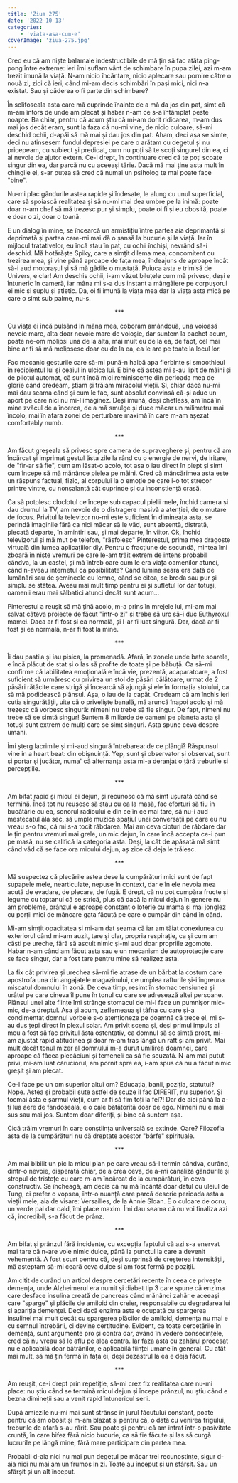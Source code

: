 ```yaml
---
title: 'Ziua 275'
date: '2022-10-13'
categories:
    - 'viata-asa-cum-e'
coverImage: 'ziua-275.jpg'
---
```


Cred eu că am niște balamale indestructibile de mă țin să fac atâta ping-pong între extreme: ieri îmi suflam vânt de schimbare în pupa zilei, azi m-am trezit imună la viață. N-am nicio încântare, nicio aplecare sau pornire către o nouă zi, zici că ieri, când mi-am decis schimbări în pași mici, nici n-a existat. Sau și căderea o fi parte din schimbare?

În sclifoseala asta care mă cuprinde înainte de a mă da jos din pat, simt că m-am întors de unde am plecat și habar n-am ce s-a întâmplat peste noapte. Ba chiar, pentru că acum știu că mi-am dorit ridicarea, m-am dus mai jos decât eram, sunt la faza că nu-mi vine, de nicio culoare, să-mi deschid ochii, d-apăi să mă mai și dau jos din pat. Aham, deci așa se simte, deci nu atinsesem fundul depresiei pe care o arătam cu degetul și nu pricepeam, cu subiect și predicat, cum nu poți să te scoți singurel din ea, ci ai nevoie de ajutor extern. Ce-i drept, în continuare cred că te poți scoate singur din ea, dar parcă nu cu aceeași tărie. Dacă mă mai ține asta mult în chingile ei, s-ar putea să cred că numai un psiholog te mai poate face "bine".

Nu-mi plac gândurile astea rapide și îndesate, le alung cu unul superficial, care să spoiască realitatea și să nu-mi mai dea umbre pe la inimă: poate doar n-am chef să mă trezesc pur și simplu, poate oi fi și eu obosită, poate e doar o zi, doar o toană.

E un dialog în mine, se încearcă un armistițiu între partea aia deprimantă și deprimată și partea care-mi mai dă o șansă la bucurie și la viață. Iar în mijlocul tratativelor, eu încă stau în pat, cu ochii închiși, nevrând să-i deschid. Mă hotărăște Spiky, care a simțit dilema mea, concomitent cu trezirea mea, și vine până aproape de fața mea, îndeajuns de aproape încât să-i aud motorașul și să mă gâdile o mustață. Puiuca asta e trimisă de Univers, e clar! Am deschis ochii, i-am văzut biluțele cum mă privesc, deși e întuneric în cameră, iar mâna mi s-a dus instant a mângâiere pe corpușorul ei mic și suplu și atletic. Da, oi fi imună la viața mea dar la viața asta mică pe care o simt sub palme, nu-s.

<p style="text-align: center;">***</p>

Cu viața ei încă pulsând în mâna mea, coborâm amândouă, una voioasă nevoie mare, alta doar nevoie mare de voioșie, dar suntem la pachet acum, poate ne-om molipsi una de la alta, mai mult eu de la ea, de fapt, cel mai bine ar fi să mă molipsesc doar eu de la ea, ea le are pe toate la locul lor.

Fac mecanic gesturile care să-mi pună-n halbă apa fierbinte și smoothieul în recipientul lui și ceaiul în ulcica lui. E bine că astea mi s-au lipit de mâini și de pilotul automat, că sunt încă mici reminiscențe din perioada mea de glorie când credeam, știam și trăiam miracolul vieții. Și, chiar dacă nu-mi mai dau seama când și cum le fac, sunt absolut convinsă că-și aduc un aport pe care nici nu mi-l imaginez. Deși imună, deși chefless, am încă în mine zvâcul de a încerca, de a mă smulge și duce măcar un milimetru mai încolo, mai în afara zonei de perturbare maximă în care m-am așezat comfortably numb.

<p style="text-align: center;">***</p>

Am făcut greșeala să privesc spre camera de supraveghere și, pentru că am încărcat și imprimat gestul ăsta zile la rând cu o energie de nervi, de iritare, de "fir-ar să fie", cum am lăsat-o acolo, tot așa o iau direct în piept și simt cum începe să mă mănânce pielea pe mâini. Cred că mâncărimea asta este un răspuns factual, fizic, al corpului la o emoție pe care i-o tot strecor printre vintre, cu nonșalanță cât cuprinde și cu inconștiență crasă.

Ca să potolesc cloclotul ce începe sub capacul pielii mele, închid camera și dau drumul la TV, am nevoie de o distragere masivă a atenției, de o mutare de focus. Privitul la televizor nu-mi este suficient în dimineața asta, se perindă imaginile fără ca nici măcar să le văd, sunt absentă, distrată, plecată departe, în amintiri sau, și mai departe, în viitor. Ok, închid televizorul și mă mut pe telefon, "răsfoiesc" Pinterestul, prima mea dragoste virtuală din lumea aplicațiilor diy. Pentru o fracțiune de secundă, mintea îmi zboară în niște vremuri pe care le-am trăit extrem de intens probabil cândva, la un castel, și mă întreb oare cum le era viața oamenilor atunci, când n-aveau internetul ca posibilitate? Când lumina seara era dată de lumânări sau de șemineele cu lemne, când se citea, se broda sau pur și simplu se stătea. Aveau mai mult timp pentru ei și sufletul lor dar totuși, oamenii erau mai sălbatici atunci decât sunt acum…

Pinterestul a reușit să mă țină acolo, m-a prins în mrejele lui, mi-am mai salvat câteva proiecte de făcut "într-o zi" și trebe să urc să-i duc Euthyroxul mamei. Daca ar fi fost și ea normală, și l-ar fi luat singură. Dar, dacă ar fi fost și ea normală, n-ar fi fost la mine.

<p style="text-align: center;">***</p>

Îi dau pastila și iau pisica, la promenadă. Afară, în zonele unde bate soarele, e încă plăcut de stat și o las să profite de toate și pe băbuță. Ca să-mi confirme că labilitatea emoțională e încă vie, prezentă, acaparatoare, a fost suficient să urmăresc cu privirea un stol de păsări călătoare, urmat de 2 păsări rătăcite care strigă și încearcă să ajungă și ele în formația stolului, ca să mă podidească plânsul. Așa, o iau de la capăt. Credeam că am închis ieri cutia singurătății, uite că o priveliște banală, mă aruncă înapoi acolo și mă trezesc că vorbesc singură: nimeni nu trebe să fie singur. De fapt, nimeni nu trebe să se simtă singur! Suntem 8 miliarde de oameni pe planeta asta și totuși sunt extrem de mulți care se simt singuri. Asta spune ceva despre umani.

Îmi șterg lacrimile și mi-aud singură întrebarea: de ce plângi? Răspunsul vine in a heart beat: din obișnuință. Yep, sunt și observator și observat, sunt și portar și jucător, numa' că alternanța asta mi-a deranjat o țâră treburile și percepțiile.

<p style="text-align: center;">***</p>

Am bifat rapid și micul ei dejun, și recunosc că mă simt ușurată când se termină. Încă tot nu reușesc să stau cu ea la masă, fac eforturi să fiu în bucătărie cu ea, sonorul radioului e din ce în ce mai tare, să nu-i aud mestecatul ăla sec, să umple muzica spațiul unei conversații pe care eu nu vreau s-o fac, că mi s-a tocit răbdarea. Mai am ceva cioturi de răbdare dar le țin pentru vremuri mai grele, un mic dejun, în care încă accepta ce-i pun pe masă, nu se califică la categoria asta. Deși, la cât de apăsată mă simt când văd că se face ora micului dejun, aș zice că deja le trăiesc.

<p style="text-align: center;">***</p>

Mă suspectez că plecările astea dese la cumpărături mici sunt de fapt supapele mele, nearticulate, nepuse în context, dar e în ele nevoia mea acută de evadare, de plecare, de fugă. E drept, că nu pot cumpăra fructe și legume cu toptanul că se strică, plus că dacă la micul dejun în genere nu am probleme, prânzul e aproape constant o loterie cu mama și mai jonglez cu porții mici de mâncare gata făcută pe care o cumpăr din când în când.

Mi-am simțit opacitatea și mi-am dat seama că iar am tăiat conexiunea cu exteriorul când mi-am auzit, tare și clar, propria respirație, ca și cum am căști pe ureche, fără să ascult nimic și-mi aud doar propriile zgomote. Habar n-am când am făcut asta sau e un mecanism de autoprotecție care se face singur, dar a fost tare pentru mine să realizez asta.

La fix cât privirea și urechea să-mi fie atrase de un bărbat la costum care apostrofa una din angajatele magazinului, ce umplea rafturile și-i îngreuna mișcatul domnului în zonă. De ceva timp, resimt în stomac tensiunea și urâtul pe care cineva îl pune în tonul cu care se adresează altei persoane. Plânsul unei alte ființe îmi strânge stomacul de mi-l face un pumnișor mic-mic, de-a dreptul. Așa și acum, zeflemeaua și țâfna cu care și-a condimentat domnul vorbele s-o atenționeze pe doamnă că trece el, mi s-au dus țepi direct în plexul solar. Am privit scena și, deși primul impuls al meu a fost să fac privitul ăsta ostentativ, ca domnul să se simtă prost, mi-am ajustat rapid atitudinea și doar m-am tras lângă un raft și am privit. Mai mult decât tonul mizer al domnului m-a durut umilirea doamnei, care aproape că făcea plecăciuni și temeneli ca să fie scuzată. N-am mai putut privi, mi-am luat căruciorul, am pornit spre ea, i-am spus că nu a făcut nimic greșit și am plecat.

Ce-l face pe un om superior altui om? Educația, banii, poziția, statutul? Nope. Astea și probabil sute astfel de scuze îl fac DIFERIT, nu superior. Și tocmai ăsta e șarmul vieții, cum ar fi să fim toți la fel?! Dar de aici până la a-ți lua aere de fandoseală, e o cale bătătorită doar de ego. Nimeni nu e mai sus sau mai jos. Suntem doar diferiți, și bine că suntem așa.

Cică trăim vremuri în care conștiința universală se extinde. Oare? Filozofia asta de la cumpărături nu dă dreptate acestor "bârfe" spirituale.

<p style="text-align: center;">***</p>

Am mai bibilit un pic la micul pian pe care vreau să-l termin cândva, curând, dintr-o nevoie, disperată chiar, de a crea ceva, de a-mi canaliza gândurile și stropul de tristețe cu care m-am încărcat de la cumpărături, în ceva constructiv. Se încheagă, am decis că nu mă încântă doar datul cu uleiul de Tung, ci prefer o vopsea, într-o nuanță care parcă descrie perioada asta a vieții mele, aia de visare: Versailles, de la Annie Sloan. E o culoare de ocru, un verde pal dar cald, îmi place maxim. Îmi dau seama că nu voi finaliza azi că, incredibil, s-a făcut de prânz.

<p style="text-align: center;">***</p>

Am bifat și prânzul fără incidente, cu excepția faptului că azi s-a enervat mai tare că n-are voie nimic dulce, până la punctul la care a devenit vehementă. A fost scurt pentru că, deși surprinsă de creșterea intensității, mă așteptam să-mi ceară ceva dulce și am fost fermă pe poziții.

Am citit de curând un articol despre cercetări recente în ceea ce privește demența, unde Alzheimerul era numit și diabet tip 3 care spune că enzima care desface insulina creată de pancreas când mănânci zahăr e aceeași care "sparge" și plăcile de amiloid din creier, responsabile cu degradarea lui și apariția demenței. Deci dacă enzima asta e ocupată cu spargerea insulinei mai mult decât cu spargerea plăcilor de amiloid, demența nu mai e cu semnul întrebării, ci devine certitudine. Evident, ca toate cercetările în demență, sunt argumente pro și contra dar, având în vedere consecințele, cred că nu vreau să le aflu pe alea contra. Iar faza asta cu zahărul procesat nu e aplicabilă doar bătrânilor, e aplicabilă ființei umane în general. Cu atât mai mult, să mă țin fermă în fața ei, deși dezastrul la ea e deja făcut.

<p style="text-align: center;">***</p>

Am reușit, ce-i drept prin repetiție, să-mi crez fix realitatea care nu-mi place: nu știu când se termină micul dejun și începe prânzul, nu știu când e bezna dimineții sau a venit rapid întunericul serii.

După amiezile nu-mi mai sunt strânse în jurul făcutului constant, poate pentru că am obosit și m-am blazat și pentru că, o dată cu venirea frigului, treburile de afară s-au rărit. Sau poate și pentru că am intrat într-o pasivitate cruntă, în care bifez fără nicio bucurie, ca să fie făcute și las să curgă lucrurile pe lângă mine, fără mare participare din partea mea.

Probabil d-aia nici nu mai pun degetul pe măcar trei recunoștințe, sigur d-aia nici nu mai am un frumos în zi. Toate au început și un sfârșit. Sau un sfârșit și un alt început.
